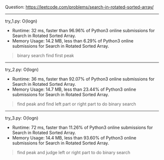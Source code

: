 Question: https://leetcode.com/problems/search-in-rotated-sorted-array/

---

try_1.py: O(logn)
* Runtime: 32 ms, faster than 96.96% of Python3 online submissions for Search in Rotated Sorted Array.
* Memory Usage: 14.2 MB, less than 6.29% of Python3 online submissions for Search in Rotated Sorted Array.

> binary search
> find first peak

---

try_2.py: O(logn)

* Runtime: 36 ms, faster than 92.07% of Python3 online submissions for Search in Rotated Sorted Array.
* Memory Usage: 14.7 MB, less than 23.44% of Python3 online submissions for Search in Rotated Sorted Array.

> find peak and find left part or right part to do binary search

---

try_3.py: O(logn)

* Runtime: 72 ms, faster than 11.26% of Python3 online submissions for Search in Rotated Sorted Array.
* Memory Usage: 14.4 MB, less than 93.60% of Python3 online submissions for Search in Rotated Sorted Array.

> find peak and judge left or right part to do binary search

